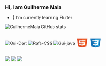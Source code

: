 ### Hi, i am Guilherme Maia

- 🌱 I’m currently learning Flutter

![GuilhermeMaia GitHub stats](https://github-readme-stats.vercel.app/api?username=GuilhermeMaiaa&show_icons=true&theme=dracula)

  </div>
<div style="display: inline_block"><br>
  <img align="center" alt="Gui-Dart" height="30" width="40" src="https://cdn.jsdelivr.net/gh/devicons/devicon/icons/dart/dart-plain-wordmark.svg"> 
  <img align="center" alt="Rafa-CSS" height="30" width="40" src="ttps://cdn.jsdelivr.net/gh/devicons/devicon/icons/flutter/flutter-original.svg">
   <img align="center" alt="Gui-java" height="30" width="40" src="https://cdn.jsdelivr.net/gh/devicons/devicon/icons/javascript/javascript-original.svg">
  <img align="center" alt="Rafa-HTML" height="30" width="40" src="https://raw.githubusercontent.com/devicons/devicon/master/icons/html5/html5-original.svg">
  <img align="center" alt="Rafa-CSS" height="30" width="40" src="https://raw.githubusercontent.com/devicons/devicon/master/icons/css3/css3-original.svg">
  
</div>

##

<div> 
  
 <a href="https://wa.me/5511955522895?text=Olá%20Guilherme%20Maia!" target="_blank"><img src="https://img.shields.io/badge/WhatsApp-25D366?style=for-the-badge&logo=whatsapp&logoColor=white" target="_blank"></a> 
  <a href = "mailto:guilhermemaia4578@gmail.com"><img src="https://img.shields.io/badge/Gmail-D14836?style=for-the-badge&logo=gmail&logoColor=white" target="_blank"></a>
  <a href="https://www.linkedin.com/in/guilherme-maia-988777253/" target="_blank"><img src="https://img.shields.io/badge/-LinkedIn-%230077B5?style=for-the-badge&logo=linkedin&logoColor=white" target="_blank"></a> 
  
  
</div>
